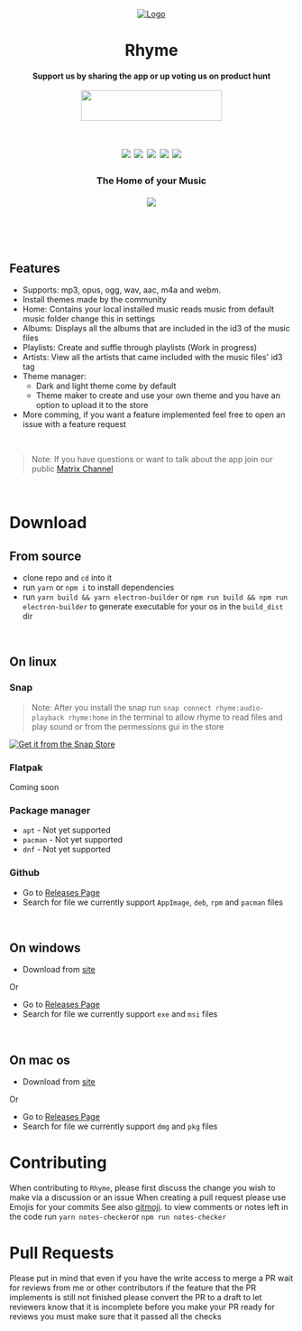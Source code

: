 <!-- Link to latest file: https://github.com/Rhyme-Player/RhymeApp/releases/latest/download/file.name -->
<!-- PROJECT LOGO -->
<p align="center">
  <a href="https://github.com/Rhyme-Player/RhymeApp">
    <img src="icons/linux/icons/128x128.png" alt="Logo">
  </a>
  <h1 align="center">Rhyme</h1>
  <h4 align="center">
    Support us by sharing the app or up voting us on product hunt
    <br/>
    <br/>
    <a href="https://www.producthunt.com/posts/rhyme?utm_source=badge-featured&utm_medium=badge&utm_souce=badge-rhyme" target="_blank">
      <img src="https://api.producthunt.com/widgets/embed-image/v1/featured.svg?v=1&post_id=307173&theme=dark" style="width: 250px; height: 54px;" width="250" height="54" /></a>
  </h2>
  <h1 align="center">
    <img src ="https://img.shields.io/matrix/rhymes-player:matrix.org">
    <img src ="https://img.shields.io/github/issues-raw/Rhyme-Player/RhymeApp">
    <img src ="https://img.shields.io/github/issues-pr/Rhyme-Player/RhymeApp">
    <img src ="https://img.shields.io/github/downloads/Rhyme-Player/RhymeApp/total">
    <img src ="https://img.shields.io/github/stars/Rhyme-Player/RhymeApp">
  </h1>
  <h3 align="center">
    The Home of your Music
    <br/>
    <br/>
  <img src="https://user-images.githubusercontent.com/77546233/124939252-7c95af00-dff8-11eb-94a6-75abdde49640.png"/>
  </h3>
</p>

<br/>
<br/>
<br/>

## Features
- Supports: mp3, opus, ogg, wav, aac, m4a and webm.
- Install themes made by the community
- Home: Contains your local installed music reads music from default music folder change this in settings
- Albums: Displays all the albums that are included in the id3 of the music files
- Playlists: Create and suffle through playlists (Work in progress)
- Artists: View all the artists that came included with the music files' id3 tag
- Theme manager:
   - Dark and light theme come by default
   - Theme maker to create and use your own theme and you have an option to upload it to the store
- More comming, if you want a feature implemented feel free to open an issue with a feature request

<br/>

> Note: If you have questions or want to talk about the app join our public [Matrix Channel](https://app.element.io/#/room/#rhymes-player:matrix.org)

<br/>

# Download

## From source

- clone repo and `cd` into it
- run `yarn` or `npm i` to install dependencies
- run `yarn build && yarn electron-builder` or `npm run build && npm run electron-builder` to generate executable for your os in the `build_dist` dir

<br/>

## On linux

### Snap

> Note: After you install the snap run `snap connect rhyme:audio-playback rhyme:home` in the terminal to allow rhyme to read files and play sound or from the permessions gui in the store

[![Get it from the Snap Store](https://snapcraft.io/static/images/badges/en/snap-store-black.svg)](https://snapcraft.io/rhyme)

### Flatpak

Coming soon

### Package manager

- `apt` - Not yet supported
- `pacman` - Not yet supported
- `dnf` - Not yet supported

### Github

- Go to [Releases Page](https://github.com/Rhyme-Player/RhymeApp/releases)
- Search for file we currently support `AppImage`, `deb`, `rpm` and `pacman` files

<br/>

## On windows

- Download from [site](https://rhyme.netlify.app/downloads/win/)

Or

- Go to [Releases Page](https://github.com/Rhyme-Player/RhymeApp/releases)
- Search for file we currently support `exe` and `msi` files

<br/>

## On mac os

- Download from [site](https://rhyme.netlify.app/downloads/mac/)

Or

- Go to [Releases Page](https://github.com/Rhyme-Player/RhymeApp/releases)
- Search for file we currently support `dmg` and `pkg` files

# Contributing

When contributing to `Rhyme`, please first discuss the change you wish to make via a discussion or an issue
When creating a pull request please use Emojis for your commits
See also [gitmoji](https://gitmoji.carloscuesta.me/).
to view comments or notes left in the code run `yarn notes-checker`or `npm run notes-checker`

# Pull Requests

Please put in mind that even if you have the write access to merge a PR wait for reviews from me or other contributors
if the feature that the PR implements is still not finished please convert the PR to a draft to let reviewers know that it is incomplete
before you make your PR ready for reviews you must make sure that it passed all the checks
